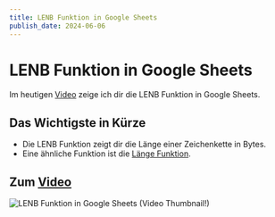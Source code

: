 ```yaml
---
title: LENB Funktion in Google Sheets
publish_date: 2024-06-06
---
```


# LENB Funktion in Google Sheets

Im heutigen [Video](https://youtu.be/-4IqT8aBTtE) zeige ich dir die LENB Funktion in Google Sheets. 

## Das Wichtigste in Kürze

- Die LENB Funktion zeigt dir die Länge einer Zeichenkette in Bytes.
- Eine ähnliche Funktion ist die [Länge Funktion](https://youtu.be/JQl6ZdU1F_0).

## Zum [Video](https://youtu.be/-4IqT8aBTtE)

![LENB Funktion in Google Sheets (Video Thumbnail!)](../../thumbnails/Fertig590.jpg "LENB Funktion in Google Sheets (Video Thumbnail!)")
